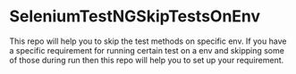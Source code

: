 # SeleniumTestNGSkipTestsOnEnv
This repo will help you to skip the test methods on specific env. If you have a specific requirement for running certain test on a env and skipping some of those during run then this repo will help you to set up your requirement.
